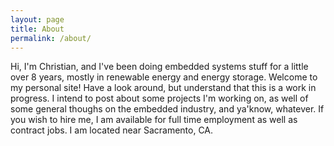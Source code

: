 ```yaml
---
layout: page
title: About
permalink: /about/
---
```


  Hi, I'm Christian, and I've been doing embedded systems stuff for a little over 8 years, mostly in renewable energy and energy storage. Welcome to my personal site! Have a look around, but understand that this is a work in progress. I intend to post about some projects I'm working on, as well of some general thoughs on the embedded industry, and ya'know, whatever. If you wish to hire me, I am available for full time employment as well as contract jobs. I am located near Sacramento, CA.
